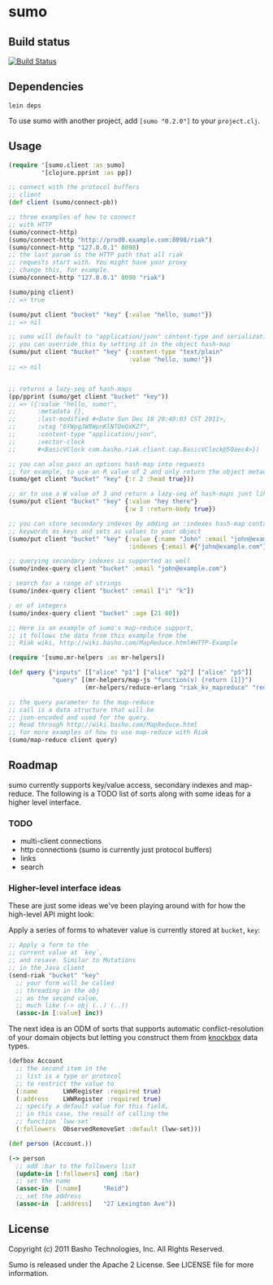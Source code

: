 # sumo

## Build status

[![Build Status](https://secure.travis-ci.org/reiddraper/sumo.png)](http://travis-ci.org/reiddraper/sumo)

## Dependencies

```
lein deps
```

To use sumo with another project, add `[sumo "0.2.0"]` to your `project.clj`.

## Usage
```clojure
(require '[sumo.client :as sumo]
         '[clojure.pprint :as pp])

;; connect with the protocol buffers
;; client
(def client (sumo/connect-pb))

;; three examples of how to connect
;; with HTTP
(sumo/connect-http)
(sumo/connect-http "http://prod0.example.com:8098/riak")
(sumo/connect-http "127.0.0.1" 8098)
;; the last param is the HTTP path that all riak
;; requests start with. You might have your proxy
;; change this, for example.
(sumo/connect-http "127.0.0.1" 8098 "riak")

(sumo/ping client)
;; => true

(sumo/put client "bucket" "key" {:value "hello, sumo!"})
;; => nil

;; sumo will default to "application/json" content-type and serialization
;; you can override this by setting it in the object hash-map
(sumo/put client "bucket" "key" {:content-type "text/plain"
                                 :value "hello, sumo!"})
;; => nil


;; returns a lazy-seq of hash-maps
(pp/pprint (sumo/get client "bucket" "key"))
;; => ({:value "hello, sumo!",
;;      :metadata {},
;;      :last-modified #<Date Sun Dec 18 20:40:03 CST 2011>,
;;      :vtag "6YWpgJW8WpnKlNTOeOxKZf",
;;      :content-type "application/json",
;;      :vector-clock
;;      #<BasicVClock com.basho.riak.client.cap.BasicVClock@50aec4>})

;; you can also pass an options hash-map into requests
;; for example, to use an R value of 2 and only return the object metadata
(sumo/get client "bucket" "key" {:r 2 :head true}))

;; or to use a W value of 3 and return a lazy-seq of hash-maps just like sumo/get
(sumo/put client "bucket" "key" {:value "hey there"}
                                {:w 3 :return-body true})

;; you can store secondary indexes by adding an :indexes hash-map containing
;; keywords as keys and sets as values to your object
(sumo/put client "bucket" "key" {:value {:name "John" :email "john@example.com"}
                                 :indexes {:email #{"john@example.com"}})

;; querying secondary indexes is supported as well
(sumo/index-query client "bucket" :email "john@example.com")

; search for a range of strings
(sumo/index-query client "bucket" :email ["i" "k"])

; or of integers
(sumo/index-query client "bucket" :age [21 80])

;; Here is an example of sumo's map-reduce support,
;; it follows the data from this example from the
;; Riak wiki, http://wiki.basho.com/MapReduce.html#HTTP-Example

(require '[sumo.mr-helpers :as mr-helpers])

(def query {"inputs" [["alice" "p1"] ["alice" "p2"] ["alice" "p5"]]
            "query" [(mr-helpers/map-js "function(v) {return [1]}")
                     (mr-helpers/reduce-erlang "riak_kv_mapreduce" "reduce_sum")]})

;; the query parameter to the map-reduce
;; call is a data structure that will be
;; json-encoded and used for the query.
;; Read through http://wiki.basho.com/MapReduce.html
;; for more examples of how to use map-reduce with Riak
(sumo/map-reduce client query)
```

## Roadmap

sumo currently supports key/value access, secondary indexes
and map-reduce. The following is a TODO list of sorts
along with some ideas for a higher level interface.

### TODO

* multi-client connections
* http connections (sumo is currently just protocol buffers)
* links
* search

### Higher-level interface ideas

These are just some ideas we've been playing
around with for how the high-level API might look:

Apply a series of forms to whatever
value is currently stored at `bucket`, `key`:

```clojure
;; Apply a form to the
;; current value at `key`,
;; and resave. Similar to Mutations
;; in the Java client
(send-riak "bucket" "key"
  ;; your form will be called
  ;; threading in the obj
  ;; as the second value,
  ;; much like (-> obj (..) (..))
  (assoc-in [:value] inc))
```

The next idea is an ODM of sorts that supports
automatic conflict-resolution of your domain objects
but letting you construct them from [knockbox](http://github.com/reiddraper/knockbox)
data types.

```clojure
(defbox Account
  ;; the second item in the
  ;; list is a type or protocol
  ;; to restrict the value to
  (:name       LWWRegister :required true)
  (:address    LWWRegister :required true)
  ;; specify a default value for this field,
  ;; in this case, the result of calling the
  ;; function `lww-set`
  (:followers  ObservedRemoveSet :default (lww-set)))

(def person (Account.))

(-> person
  ;; add :bar to the followers list
  (update-in [:followers] conj :bar)
  ;; set the name
  (assoc-in  [:name]      "Reid")
  ;; set the address
  (assoc-in  [:address]   "27 Lexington Ave"))
```

## License
Copyright (c) 2011 Basho Technologies, Inc.  All Rights Reserved.

Sumo is released under the Apache 2 License. See LICENSE file for more information.
